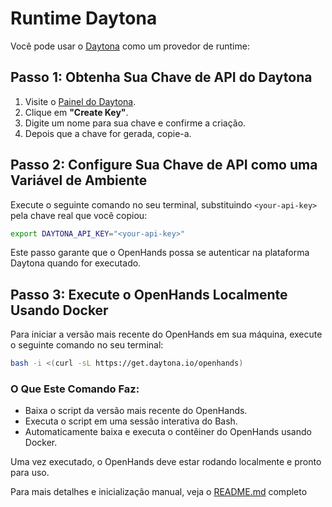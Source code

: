 # Runtime Daytona

Você pode usar o [Daytona](https://www.daytona.io/) como um provedor de runtime:

## Passo 1: Obtenha Sua Chave de API do Daytona
1. Visite o [Painel do Daytona](https://app.daytona.io/dashboard/keys).
2. Clique em **"Create Key"**.
3. Digite um nome para sua chave e confirme a criação.
4. Depois que a chave for gerada, copie-a.

## Passo 2: Configure Sua Chave de API como uma Variável de Ambiente
Execute o seguinte comando no seu terminal, substituindo `<your-api-key>` pela chave real que você copiou:
```bash
export DAYTONA_API_KEY="<your-api-key>"
```

Este passo garante que o OpenHands possa se autenticar na plataforma Daytona quando for executado.

## Passo 3: Execute o OpenHands Localmente Usando Docker
Para iniciar a versão mais recente do OpenHands em sua máquina, execute o seguinte comando no seu terminal:
```bash
bash -i <(curl -sL https://get.daytona.io/openhands)
```

### O Que Este Comando Faz:
- Baixa o script da versão mais recente do OpenHands.
- Executa o script em uma sessão interativa do Bash.
- Automaticamente baixa e executa o contêiner do OpenHands usando Docker.

Uma vez executado, o OpenHands deve estar rodando localmente e pronto para uso.

Para mais detalhes e inicialização manual, veja o [README.md](https://github.com/All-Hands-AI/OpenHands/blob/main/openhands/runtime/impl/daytona/README.md) completo
